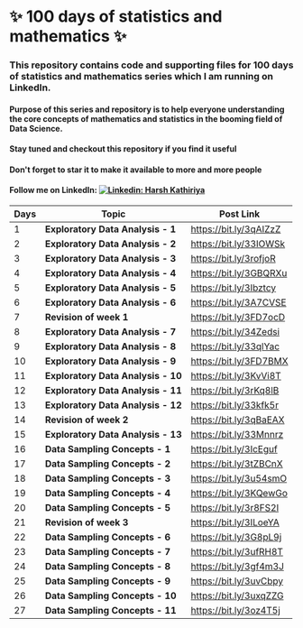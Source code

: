 # ✨ 100 days of statistics and mathematics ✨
### This repository contains code and supporting files for 100 days of statistics and mathematics series which I am running on LinkedIn.

#### Purpose of this series and repository is to help everyone understanding the core concepts of mathematics and statistics in the booming field of Data Science.

#### Stay tuned and checkout this repository if you find it useful

#### Don't forget to star it to make it available to more and more people

#### Follow me on LinkedIn:  [![Linkedin: Harsh Kathiriya](https://img.shields.io/badge/-harshkathiriya-blue?style=flat-square&logo=Linkedin&logoColor=white&link=https://www.linkedin.com/in/harsh-kathiriya-895b7b126/)](https://www.linkedin.com/in/harshkathiriya97/)


| Days | Topic                                        | Post Link              |
| ---- | -------------------------------------------- | ---------------------- |
| 1    | **Exploratory Data Analysis - 1**            | https://bit.ly/3qAIZzZ |
| 2    | **Exploratory Data Analysis - 2**            | https://bit.ly/33IOWSk |
| 3    | **Exploratory Data Analysis - 3**            | https://bit.ly/3rofjoR |
| 4    | **Exploratory Data Analysis - 4**            | https://bit.ly/3GBQRXu |
| 5    | **Exploratory Data Analysis - 5**            | https://bit.ly/3Ibztcy |
| 6    | **Exploratory Data Analysis - 6**            | https://bit.ly/3A7CVSE |
| 7    | **Revision of week 1**                       | https://bit.ly/3FD7ocD |
| 8    | **Exploratory Data Analysis - 7**            | https://bit.ly/34Zedsi |
| 9    | **Exploratory Data Analysis - 8**            | https://bit.ly/33qlYac |
| 10   | **Exploratory Data Analysis - 9**            | https://bit.ly/3FD7BMX |
| 11   | **Exploratory Data Analysis - 10**           | https://bit.ly/3KvVi8T |
| 12   | **Exploratory Data Analysis - 11**           | https://bit.ly/3rKq8lB |
| 13   | **Exploratory Data Analysis - 12**           | https://bit.ly/33kfk5r |
| 14   | **Revision of week 2**                       | https://bit.ly/3qBaEAX |
| 15   | **Exploratory Data Analysis - 13**           | https://bit.ly/33Mnnrz |
| 16   | **Data Sampling Concepts - 1**               | https://bit.ly/3IcEguf |
| 17   | **Data Sampling Concepts - 2**               | https://bit.ly/3tZBCnX |
| 18   | **Data Sampling Concepts - 3**               | https://bit.ly/3u54smO |
| 19   | **Data Sampling Concepts - 4**               | https://bit.ly/3KQewGo |
| 20   | **Data Sampling Concepts - 5**               | https://bit.ly/3r8FS2l |
| 21   | **Revision of week 3**                       | https://bit.ly/3ILoeYA |
| 22   | **Data Sampling Concepts - 6**               | https://bit.ly/3G8pL9j |
| 23   | **Data Sampling Concepts - 7**               | https://bit.ly/3ufRH8T |
| 24   | **Data Sampling Concepts - 8**               | https://bit.ly/3gf4m3J |
| 25   | **Data Sampling Concepts - 9**               | https://bit.ly/3uvCbpy |
| 26   | **Data Sampling Concepts - 10**              | https://bit.ly/3uxqZZG |
| 27   | **Data Sampling Concepts - 11**              | https://bit.ly/3oz4T5j |


